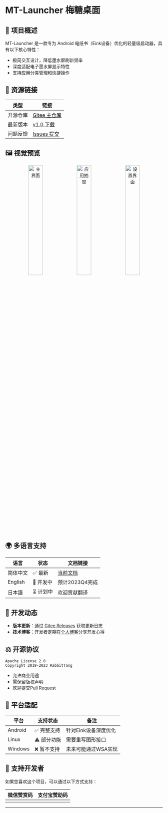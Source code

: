 # MT-Launcher 梅糖桌面

## 📖 项目概述

MT-Launcher 是一款专为 Android 电纸书（Eink设备）优化的轻量级启动器，具有以下核心特性：

- 极简交互设计，降低墨水屏刷新频率
- 深度适配电子墨水屏显示特性
- 支持应用分类管理和快捷操作

## 🔗 资源链接

| 类型 | 链接 |
|------|------|
| 开源仓库 | [Gitee 主仓库](https://gitee.com/rabbitTang_admin/NT-Eink-Launcher) |
| 最新版本 | [v1.0 下载](https://yp.nyanon.online/index.php?share/file&user=1&sid=6NX4WCR8) |
| 问题反馈 | [Issues 提交](https://gitee.com/rabbitTang_admin/NT-Eink-Launcher/issues) |

## 🖼️ 视觉预览

<div align="center">
  <img src="https://rabbittang_admin.gitee.io/gallery/Screenshots/mtlauncher/1.png" width="30%" alt="主界面"/>
  <img src="https://rabbittang_admin.gitee.io/gallery/Screenshots/mtlauncher/2.png" width="30%" alt="应用抽屉"/> 
  <img src="https://rabbittang_admin.gitee.io/gallery/Screenshots/mtlauncher/3.png" width="30%" alt="设置界面"/>
</div>

## 🌍 多语言支持

| 语言   | 状态   | 文档链接               |
|--------|--------|------------------------|
| 简体中文 | ✅ 最新 | [当前文档](#)          |
| English | 🚧 开发中 | 预计2023Q4完成         |
| 日本語  | ⏳ 计划中 | 欢迎贡献翻译           |

## 📝 开发动态

- **版本更新**：通过 [Gitee Releases](https://gitee.com/rabbitTang_admin/NT-Eink-Launcher/releases) 获取更新日志
- **技术博客**：开发者定期在[个人博客](https://nyanon.online/)分享开发心得

## ⚖️ 开源协议

```text
Apache License 2.0
Copyright 2019-2023 RabbitTang
```

- 允许商业用途
- 需保留版权声明
- 欢迎提交Pull Request

## 📱 平台适配

| 平台      | 支持状态 | 备注                  |
|-----------|----------|-----------------------|
| Android   | ✅ 完整支持 | 针对Eink设备深度优化  |
| Linux     | ⚠️ 部分功能 | 需要重写图形接口      |
| Windows   | ❌ 暂不支持 | 未来可能通过WSA实现   |

## 💝 支持开发者

如果您喜欢这个项目，可以通过以下方式支持：

| 微信赞赏码 | 支付宝赞助码 |
|------------|--------------|
|  |  |

---

